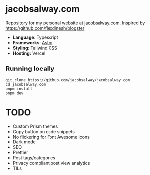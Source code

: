 # jacobsalway.com

Repository for my personal website at [jacobsalway.com](https://jacobsalway.com). Inspired by https://github.com/flexdinesh/blogster

- **Language**: Typescript
- **Frameworks**: [Astro](https://astro.build)
- **Styling**: Tailwind CSS
- **Hosting:** Vercel

## Running locally

```
git clone https://github.com/jacobsalway/jacobsalway.com
cd jacobsalway.com
pnpm install
pnpm dev
```

# TODO

- Custom Prism themes
- Copy button on code snippets
- No flickering for Font Awesome icons
- Dark mode
- SEO
- Prettier
- Post tags/categories
- Privacy compliant post view analytics
- TILs

